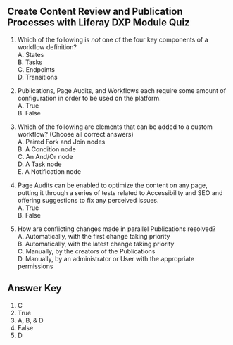 ## Create Content Review and Publication Processes with Liferay DXP Module Quiz

1. Which of the following is _not_ one of the four key components of a workflow definition?<br />
    A. States<br />
    B. Tasks<br />
    C. Endpoints<br />
    D. Transitions<br />
    
2. Publications, Page Audits, and Workflows each require some amount of configuration in order to be used on the platform.<br /> 
    A. True<br />
    B. False<br />
    
3. Which of the following are elements that can be added to a custom workflow? (Choose all correct answers)<br />
    A. Paired Fork and Join nodes<br />
    B. A Condition node<br />
    C. An And/Or node<br />
    D. A Task node<br />
    E. A Notification node<br />

4. Page Audits can be enabled to optimize the content on any page, putting it through a series of tests related to Accessibility and SEO and offering suggestions to fix any perceived issues.<br>
    A. True<br />
    B. False<br />

5. How are conflicting changes made in parallel Publications resolved?<br />
   A. Automatically, with the first change taking priority<br />
   B. Automatically, with the latest change taking priority<br />
   C. Manually, by the creators of the Publications<br />
   D. Manually, by an administrator or User with the appropriate permissions<br />

<div class="page"></div>

## Answer Key 
1. C
2. True
3. A, B, & D
4. False
5. D
